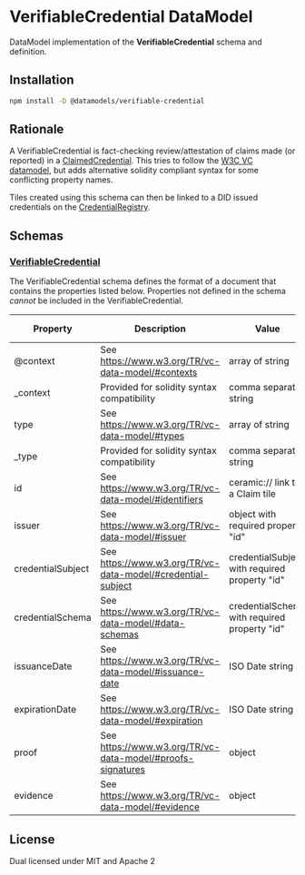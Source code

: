 # VerifiableCredential DataModel

DataModel implementation of the **VerifiableCredential** schema and definition.

## Installation

```sh
npm install -D @datamodels/verifiable-credential
```

## Rationale

A VerifiableCredential is fact-checking review/attestation of claims made (or reported) in a [ClaimedCredential](../claimed-credential/). This tries to follow the [W3C VC datamodel](https://www.w3.org/TR/vc-data-model), but adds alternative solidity compliant syntax for some conflicting property names.

Tiles created using this schema can then be linked to a DID issued credentials on the [CredentialRegistry](../credential-registry/).

## Schemas

### [VerifiableCredential](./schemas/VerifiableCredential.json)

The VerifiableCredential schema defines the format of a document that contains the properties listed below. Properties not defined in the schema _cannot_ be included in the VerifiableCredential.

| Property          | Description                                                 | Value                                         | Max Size | Required | Example                                                   |
| ----------------- | ----------------------------------------------------------- | --------------------------------------------- | -------- | -------- | --------------------------------------------------------- |
| @context          | See https://www.w3.org/TR/vc-data-model/#contexts           | array of string                               |          | false    |                                                           |
| \_context         | Provided for solidity syntax compatibility                  | comma separated string                        |          | false    |                                                           |
| type              | See https://www.w3.org/TR/vc-data-model/#types              | array of string                               |          | false    |                                                           |
| \_type            | Provided for solidity syntax compatibility                  | comma separated string                        |          | false    |                                                           |
| id                | See https://www.w3.org/TR/vc-data-model/#identifiers        | ceramic:// link to a Claim tile               |          | true     | URL of the ClaimedCredential tile                         |
| issuer            | See https://www.w3.org/TR/vc-data-model/#issuer             | object with required property "id"            |          | true     |                                                           |
| credentialSubject | See https://www.w3.org/TR/vc-data-model/#credential-subject | credentialSubject with required property "id" |          | true     | object including the contents of a ClaimedCredential tile |
| credentialSchema  | See https://www.w3.org/TR/vc-data-model/#data-schemas       | credentialSchema with required property "id"  |          | true     |                                                           |
| issuanceDate      | See https://www.w3.org/TR/vc-data-model/#issuance-date      | ISO Date string                               |          | true     |                                                           |
| expirationDate    | See https://www.w3.org/TR/vc-data-model/#expiration         | ISO Date string                               |          | false    |                                                           |
| proof             | See https://www.w3.org/TR/vc-data-model/#proofs-signatures  | object                                        |          | false    |                                                           |
| evidence          | See https://www.w3.org/TR/vc-data-model/#evidence           | object                                        |          | false    |                                                           |

## License

Dual licensed under MIT and Apache 2
